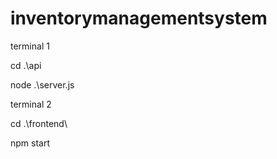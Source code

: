 # inventorymanagementsystem

terminal 1

cd .\api

node .\server.js

terminal 2

cd .\frontend\

npm start

